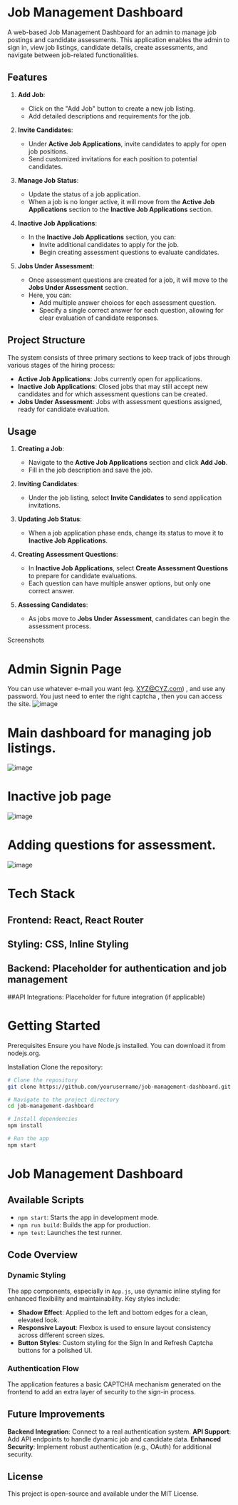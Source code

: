 # Job Management Dashboard
A web-based Job Management Dashboard for an admin to manage job postings and candidate assessments. This application enables the admin to sign in, view job listings, candidate details, create assessments, and navigate between job-related functionalities.



## Features

1. **Add Job**:
   - Click on the "Add Job" button to create a new job listing.
   - Add detailed descriptions and requirements for the job.

2. **Invite Candidates**:
   - Under **Active Job Applications**, invite candidates to apply for open job positions.
   - Send customized invitations for each position to potential candidates.

3. **Manage Job Status**:
   - Update the status of a job application.
   - When a job is no longer active, it will move from the **Active Job Applications** section to the **Inactive Job Applications** section.

4. **Inactive Job Applications**:
   - In the **Inactive Job Applications** section, you can:
     - Invite additional candidates to apply for the job.
     - Begin creating assessment questions to evaluate candidates.

5. **Jobs Under Assessment**:
   - Once assessment questions are created for a job, it will move to the **Jobs Under Assessment** section.
   - Here, you can:
     - Add multiple answer choices for each assessment question.
     - Specify a single correct answer for each question, allowing for clear evaluation of candidate responses.

## Project Structure

The system consists of three primary sections to keep track of jobs through various stages of the hiring process:

- **Active Job Applications**: Jobs currently open for applications.
- **Inactive Job Applications**: Closed jobs that may still accept new candidates and for which assessment questions can be created.
- **Jobs Under Assessment**: Jobs with assessment questions assigned, ready for candidate evaluation.

## Usage

1. **Creating a Job**:
   - Navigate to the **Active Job Applications** section and click **Add Job**.
   - Fill in the job description and save the job.

2. **Inviting Candidates**:
   - Under the job listing, select **Invite Candidates** to send application invitations.

3. **Updating Job Status**:
   - When a job application phase ends, change its status to move it to **Inactive Job Applications**.

4. **Creating Assessment Questions**:
   - In **Inactive Job Applications**, select **Create Assessment Questions** to prepare for candidate evaluations.
   - Each question can have multiple answer options, but only one correct answer.

5. **Assessing Candidates**:
   - As jobs move to **Jobs Under Assessment**, candidates can begin the assessment process.


Screenshots

# Admin Signin Page
 You can use whatever e-mail you want (eg. XYZ@CYZ.com) , and use any password. You just need to enter the right captcha , then you can access the site.
![image](https://github.com/user-attachments/assets/91b93f14-52df-4af2-b468-8ffe6d8dce8d)

# Main dashboard for managing job listings.
![image](https://github.com/user-attachments/assets/04341898-5dd4-4c9c-aed5-eda581ac8186)

# Inactive job page
![image](https://github.com/user-attachments/assets/93058f97-ead8-4834-9e1c-196a8808e7ba)

# Adding questions for assessment.
![image](https://github.com/user-attachments/assets/b9e2f365-2a2e-427e-a8bb-32ee6ada28b4)





# Tech Stack
## Frontend: React, React Router
## Styling: CSS, Inline Styling
## Backend: Placeholder for authentication and job management
##API Integrations: Placeholder for future integration (if applicable)

# Getting Started
Prerequisites
Ensure you have Node.js installed. You can download it from nodejs.org.

Installation
Clone the repository:

```bash
# Clone the repository
git clone https://github.com/yourusername/job-management-dashboard.git

# Navigate to the project directory
cd job-management-dashboard

# Install dependencies
npm install

# Run the app
npm start

```
# Job Management Dashboard

## Available Scripts

- `npm start`: Starts the app in development mode.
- `npm run build`: Builds the app for production.
- `npm test`: Launches the test runner.



## Code Overview

### Dynamic Styling

The app components, especially in `App.js`, use dynamic inline styling for enhanced flexibility and maintainability. Key styles include:

- **Shadow Effect**: Applied to the left and bottom edges for a clean, elevated look.
- **Responsive Layout**: Flexbox is used to ensure layout consistency across different screen sizes.
- **Button Styles**: Custom styling for the Sign In and Refresh Captcha buttons for a polished UI.

### Authentication Flow

The application features a basic CAPTCHA mechanism generated on the frontend to add an extra layer of security to the sign-in process.

## Future Improvements

**Backend Integration**: Connect to a real authentication system.
**API Support**: Add API endpoints to handle dynamic job and candidate data.
**Enhanced Security**: Implement robust authentication (e.g., OAuth) for additional security.

## License

This project is open-source and available under the MIT License.

